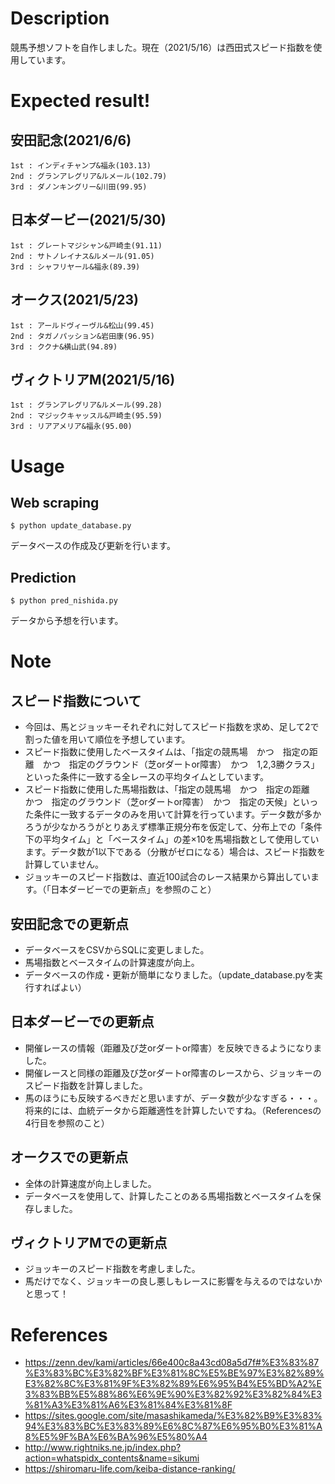 # Description
競馬予想ソフトを自作しました。現在（2021/5/16）は西田式スピード指数を使用しています。

# Expected result!
## 安田記念(2021/6/6)
```
1st : インディチャンプ&福永(103.13)
2nd : グランアレグリア&ルメール(102.79)
3rd : ダノンキングリー&川田(99.95)
```
## 日本ダービー(2021/5/30)
```
1st : グレートマジシャン&戸崎圭(91.11)
2nd : サトノレイナス&ルメール(91.05)
3rd : シャフリヤール&福永(89.39)
```
## オークス(2021/5/23)
```
1st : アールドヴィーヴル&松山(99.45)
2nd : タガノパッション&岩田康(96.95)
3rd : ククナ&横山武(94.89)
```
## ヴィクトリアM(2021/5/16)
```
1st : グランアレグリア&ルメール(99.28)
2nd : マジックキャッスル&戸崎圭(95.59)
3rd : リアアメリア&福永(95.00)
```

# Usage
## Web scraping
```
$ python update_database.py
```
データベースの作成及び更新を行います。
## Prediction
```
$ python pred_nishida.py
```
データから予想を行います。

# Note
## スピード指数について
- 今回は、馬とジョッキーそれぞれに対してスピード指数を求め、足して2で割った値を用いて順位を予想しています。
- スピード指数に使用したベースタイムは、「指定の競馬場　かつ　指定の距離　かつ　指定のグラウンド（芝orダートor障害）　かつ　1,2,3勝クラス」といった条件に一致する全レースの平均タイムとしています。
- スピード指数に使用した馬場指数は、「指定の競馬場　かつ　指定の距離　かつ　指定のグラウンド（芝orダートor障害）　かつ　指定の天候」といった条件に一致するデータのみを用いて計算を行っています。データ数が多かろうが少なかろうがとりあえず標準正規分布を仮定して、分布上での「条件下の平均タイム」と「ベースタイム」の差×10を馬場指数として使用しています。データ数が1以下である（分散がゼロになる）場合は、スピード指数を計算していません。
- ジョッキーのスピード指数は、直近100試合のレース結果から算出しています。（「日本ダービーでの更新点」を参照のこと）
## 安田記念での更新点
- データベースをCSVからSQLに変更しました。
- 馬場指数とベースタイムの計算速度が向上。
- データベースの作成・更新が簡単になりました。（update_database.pyを実行すればよい）
## 日本ダービーでの更新点
- 開催レースの情報（距離及び芝orダートor障害）を反映できるようになりました。
- 開催レースと同様の距離及び芝orダートor障害のレースから、ジョッキーのスピード指数を計算しました。
- 馬のほうにも反映するべきだと思いますが、データ数が少なすぎる・・・。将来的には、血統データから距離適性を計算したいですね。（Referencesの4行目を参照のこと）
## オークスでの更新点
- 全体の計算速度が向上しました。
- データベースを使用して、計算したことのある馬場指数とベースタイムを保存しました。
## ヴィクトリアMでの更新点
- ジョッキーのスピード指数を考慮しました。
- 馬だけでなく、ジョッキーの良し悪しもレースに影響を与えるのではないかと思って！

# References
- https://zenn.dev/kami/articles/66e400c8a43cd08a5d7f#%E3%83%87%E3%83%BC%E3%82%BF%E3%81%8C%E5%BE%97%E3%82%89%E3%82%8C%E3%81%9F%E3%82%89%E6%95%B4%E5%BD%A2%E3%83%BB%E5%88%86%E6%9E%90%E3%82%92%E3%82%84%E3%81%A3%E3%81%A6%E3%81%84%E3%81%8F
- https://sites.google.com/site/masashikameda/%E3%82%B9%E3%83%94%E3%83%BC%E3%83%89%E6%8C%87%E6%95%B0%E3%81%A8%E5%9F%BA%E6%BA%96%E5%80%A4
- http://www.rightniks.ne.jp/index.php?action=whatspidx_contents&name=sikumi
- https://shiromaru-life.com/keiba-distance-ranking/